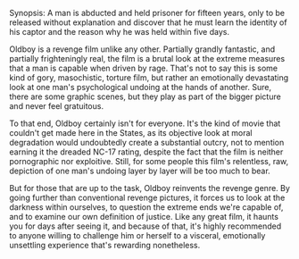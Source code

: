 Synopsis: A man is abducted and held prisoner for fifteen years, only to be released without explanation and discover that he must learn the identity of his captor and the reason why he was held within five days.

Oldboy is a revenge film unlike any other. Partially grandly fantastic, and partially frighteningly real, the film is a brutal look at the extreme measures that a man is capable when driven by rage. That's not to say this is some kind of gory, masochistic, torture film, but rather an emotionally devastating look at one man's psychological undoing at the hands of another. Sure, there are some graphic scenes, but they play as part of the bigger picture and never feel gratuitous.

To that end, Oldboy certainly isn't for everyone. It's the kind of movie that couldn't get made here in the States, as its objective look at moral degradation would undoubtedly create a substantial outcry, not to mention earning it the dreaded NC-17 rating, despite the fact that the film is neither pornographic nor exploitive. Still, for some people this film's relentless, raw, depiction of one man's undoing layer by layer will be too much to bear.

But for those that are up to the task, Oldboy reinvents the revenge genre. By going further than conventional revenge pictures, it forces us to look at the darkness within ourselves, to question the extreme ends we're capable of, and to examine our own definition of justice. Like any great film, it haunts you for days after seeing it, and because of that, it's highly recommended to anyone willing to challenge him or herself to a visceral, emotionally unsettling experience that's rewarding nonetheless.

